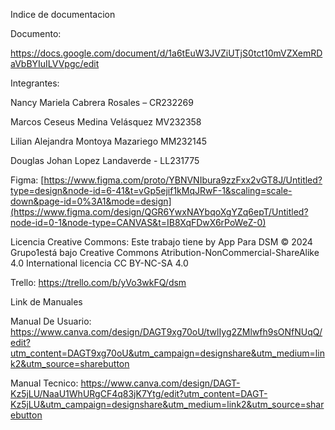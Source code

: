 Indice de documentacion

Documento:

https://docs.google.com/document/d/1a6tEuW3JVZiUTjS0tct10mVZXemRDaVbBYIuILVVpgc/edit

Integrantes:

Nancy Mariela Cabrera Rosales – CR232269

Marcos Ceseus Medina Velásquez MV232358

Lilian Alejandra Montoya Mazariego MM232145

Douglas Johan Lopez Landaverde - LL231775

Figma: [https://www.figma.com/proto/YBNVNIbura9zzFxx2vGT8J/Untitled?type=design&node-id=6-41&t=vGp5ejif1kMqJRwF-1&scaling=scale-down&page-id=0%3A1&mode=design](https://www.figma.com/design/QGR6YwxNAYbqoXgYZq6epT/Untitled?node-id=0-1&node-type=CANVAS&t=IB8XqFDwX6rPoWeZ-0)

Licencia Creative Commons: Este trabajo tiene by App Para DSM © 2024 Grupo1está bajo Creative Commons Atribution-NonCommercial-ShareAlike 4.0 International licencia CC BY-NC-SA 4.0

Trello: https://trello.com/b/yVo3wkFQ/dsm​ 

Link de Manuales

Manual De Usuario:
https://www.canva.com/design/DAGT9xg70oU/twlIyg2ZMlwfh9sONfNUqQ/edit?utm_content=DAGT9xg70oU&utm_campaign=designshare&utm_medium=link2&utm_source=sharebutton

Manual Tecnico:
https://www.canva.com/design/DAGT-Kz5jLU/NaaU1WhURgCF4q83jK7Ytg/edit?utm_content=DAGT-Kz5jLU&utm_campaign=designshare&utm_medium=link2&utm_source=sharebutton